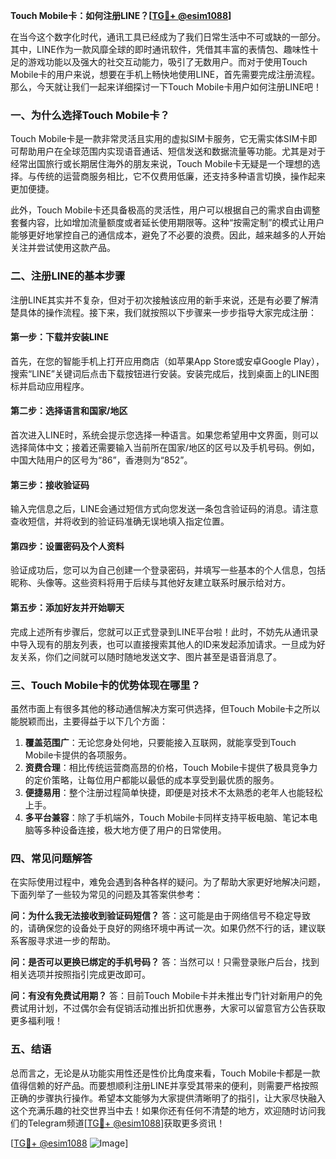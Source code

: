 **Touch Mobile卡：如何注册LINE？[[TG💪+ @esim1088](https://t.me/s/esim1088)]**

在当今这个数字化时代，通讯工具已经成为了我们日常生活中不可或缺的一部分。其中，LINE作为一款风靡全球的即时通讯软件，凭借其丰富的表情包、趣味性十足的游戏功能以及强大的社交互动能力，吸引了无数用户。而对于使用Touch Mobile卡的用户来说，想要在手机上畅快地使用LINE，首先需要完成注册流程。那么，今天就让我们一起来详细探讨一下Touch Mobile卡用户如何注册LINE吧！

### **一、为什么选择Touch Mobile卡？**

Touch Mobile卡是一款非常灵活且实用的虚拟SIM卡服务，它无需实体SIM卡即可帮助用户在全球范围内实现语音通话、短信发送和数据流量等功能。尤其是对于经常出国旅行或长期居住海外的朋友来说，Touch Mobile卡无疑是一个理想的选择。与传统的运营商服务相比，它不仅费用低廉，还支持多种语言切换，操作起来更加便捷。

此外，Touch Mobile卡还具备极高的灵活性，用户可以根据自己的需求自由调整套餐内容，比如增加流量额度或者延长使用期限等。这种“按需定制”的模式让用户能够更好地掌控自己的通信成本，避免了不必要的浪费。因此，越来越多的人开始关注并尝试使用这款产品。

### **二、注册LINE的基本步骤**

注册LINE其实并不复杂，但对于初次接触该应用的新手来说，还是有必要了解清楚具体的操作流程。接下来，我们就按照以下步骤来一步步指导大家完成注册：

#### **第一步：下载并安装LINE**
首先，在您的智能手机上打开应用商店（如苹果App Store或安卓Google Play），搜索“LINE”关键词后点击下载按钮进行安装。安装完成后，找到桌面上的LINE图标并启动应用程序。

#### **第二步：选择语言和国家/地区**
首次进入LINE时，系统会提示您选择一种语言。如果您希望用中文界面，则可以选择简体中文；接着还需要输入当前所在国家/地区的区号以及手机号码。例如，中国大陆用户的区号为“86”，香港则为“852”。

#### **第三步：接收验证码**
输入完信息之后，LINE会通过短信方式向您发送一条包含验证码的消息。请注意查收短信，并将收到的验证码准确无误地填入指定位置。

#### **第四步：设置密码及个人资料**
验证成功后，您可以为自己创建一个登录密码，并填写一些基本的个人信息，包括昵称、头像等。这些资料将用于后续与其他好友建立联系时展示给对方。

#### **第五步：添加好友并开始聊天**
完成上述所有步骤后，您就可以正式登录到LINE平台啦！此时，不妨先从通讯录中导入现有的朋友列表，也可以直接搜索其他人的ID来发起添加请求。一旦成为好友关系，你们之间就可以随时随地发送文字、图片甚至是语音消息了。

### **三、Touch Mobile卡的优势体现在哪里？**

虽然市面上有很多其他的移动通信解决方案可供选择，但Touch Mobile卡之所以能脱颖而出，主要得益于以下几个方面：

1. **覆盖范围广**：无论您身处何地，只要能接入互联网，就能享受到Touch Mobile卡提供的各项服务。
2. **资费合理**：相比传统运营商高昂的价格，Touch Mobile卡提供了极具竞争力的定价策略，让每位用户都能以最低的成本享受到最优质的服务。
3. **便捷易用**：整个注册过程简单快捷，即便是对技术不太熟悉的老年人也能轻松上手。
4. **多平台兼容**：除了手机端外，Touch Mobile卡同样支持平板电脑、笔记本电脑等多种设备连接，极大地方便了用户的日常使用。

### **四、常见问题解答**

在实际使用过程中，难免会遇到各种各样的疑问。为了帮助大家更好地解决问题，下面列举了一些较为常见的问题及其答案供参考：

**问：为什么我无法接收到验证码短信？**
答：这可能是由于网络信号不稳定导致的，请确保您的设备处于良好的网络环境中再试一次。如果仍然不行的话，建议联系客服寻求进一步的帮助。

**问：是否可以更换已绑定的手机号码？**
答：当然可以！只需登录账户后台，找到相关选项并按照指引完成更改即可。

**问：有没有免费试用期？**
答：目前Touch Mobile卡并未推出专门针对新用户的免费试用计划，不过偶尔会有促销活动推出折扣优惠券，大家可以留意官方公告获取更多福利哦！

### **五、结语**

总而言之，无论是从功能实用性还是性价比角度来看，Touch Mobile卡都是一款值得信赖的好产品。而要想顺利注册LINE并享受其带来的便利，则需要严格按照正确的步骤执行操作。希望本文能够为大家提供清晰明了的指引，让大家尽快融入这个充满乐趣的社交世界当中去！如果你还有任何不清楚的地方，欢迎随时访问我们的Telegram频道[[TG💪+ @esim1088](https://t.me/s/esim1088)]获取更多资讯！

[[TG💪+ @esim1088](https://t.me/s/esim1088) ![Image](https://i.postimg.cc/4NQfJmqS/Snipaste-2025-05-13-00-14-12.png)]